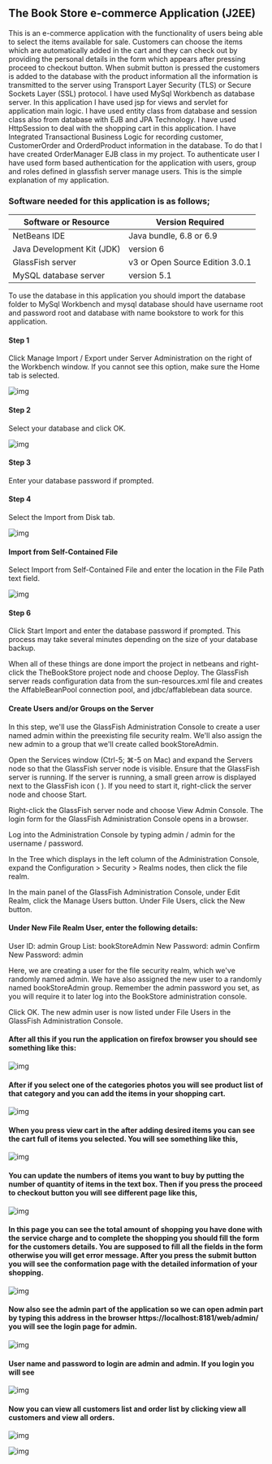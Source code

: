 ## The Book Store e-commerce Application (J2EE)

This is an e-commerce application with the functionality of users being able to select the items available for sale. Customers can choose the items which are automatically added in the cart and they can check out by providing the personal details in the form which appears after pressing proceed to checkout button. When submit button is pressed the customers is added to the database with the product information all the information is transmitted to the server using Transport Layer Security (TLS) or Secure Sockets Layer (SSL) protocol. I have used MySql Workbench as database server. In this application I have used jsp for views and servlet for application main logic. I have used entity class from database and session class also from database with EJB and JPA Technology. I have used HttpSession to deal with the shopping cart in this application. I have Integrated Transactional Business Logic for recording customer, CustomerOrder and OrderdProduct information in the database. To do that I have created OrderManager EJB class in my project. To authenticate user I have used form based authentication for the application with users, group and roles defined in glassfish server manage users. This is the simple explanation of my application.
### Software needed for this application is as follows;

Software or Resource |	Version Required
-------------------- | ---------------------
NetBeans IDE | Java bundle, 6.8 or 6.9
Java Development Kit (JDK) | version 6
GlassFish server | v3 or Open Source Edition 3.0.1
MySQL database server | version 5.1

To use the database in this application you should import the database folder to MySql Workbench and mysql database should have username root and password root and database with name bookstore to work for this application.
  
#### Step 1
Click Manage Import / Export under Server Administration on the right of the Workbench window. If you cannot see this option, make sure the Home tab is selected.

![img](https://github.com/dinesh2043/bookstore/blob/master/img1.jpg)

#### Step 2
Select your database and click OK.

![img](https://github.com/dinesh2043/bookstore/blob/master/img2.jpg)

#### Step 3
Enter your database password if prompted.

#### Step 4
Select the Import from Disk tab.

![img](https://github.com/dinesh2043/bookstore/blob/master/img3.jpg)
 
#### Import from Self-Contained File
Select Import from Self-Contained File and enter the location in the File Path text field.

![img](https://github.com/dinesh2043/bookstore/blob/master/img4.jpg)

#### Step 6

Click Start Import and enter the database password if prompted. This process may take several minutes depending on the size of your database backup.

When all of these things are done import the project in netbeans and right-click the TheBookStore project node and choose Deploy. The GlassFish server reads configuration data from the sun-resources.xml file and creates the AffableBeanPool connection pool, and jdbc/affablebean data source.
  
#### Create Users and/or Groups on the Server

In this step, we'll use the GlassFish Administration Console to create a user named admin within the preexisting file security realm. We'll also assign the new admin to a group that we'll create called bookStoreAdmin.

Open the Services window (Ctrl-5; ⌘-5 on Mac) and expand the Servers node so that the GlassFish server node is visible.
Ensure that the GlassFish server is running. If the server is running, a small green arrow is displayed next to the GlassFish icon (   ). If you need to start it, right-click the server node and choose Start.

Right-click the GlassFish server node and choose View Admin Console. The login form for the GlassFish Administration Console opens in a browser.

Log into the Administration Console by typing admin / admin for the username / password.

In the Tree which displays in the left column of the Administration Console, expand the Configuration > Security > Realms nodes, then click the file realm. 

In the main panel of the GlassFish Administration Console, under Edit Realm, click the Manage Users button.
Under File Users, click the New button.

#### Under New File Realm User, enter the following details:
User ID: admin
Group List: bookStoreAdmin
New Password: admin
Confirm New Password: admin
 
Here, we are creating a user for the file security realm, which we've randomly named admin. We have also assigned the new user to a randomly named bookStoreAdmin group. Remember the admin password you set, as you will require it to later log into the BookStore administration console.

Click OK. The new admin user is now listed under File Users in the GlassFish Administration Console. 

#### After all this if you run the application on firefox browser you should see something like this:

![img](https://github.com/dinesh2043/bookstore/blob/master/img5.jpg) 
 
#### After if you select one of the categories photos you will see product list of that category and you can add the items in your shopping cart. 

![img](https://github.com/dinesh2043/bookstore/blob/master/img6.jpg)

#### When you press view cart in the after adding desired items you can see the cart full of items you selected. You will see something like this,

![img](https://github.com/dinesh2043/bookstore/blob/master/img7.jpg)

#### You can update the numbers of items you want to buy by putting the number of quantity of items in the text box. Then if you press the proceed to checkout button you will see different page like this,

![img](https://github.com/dinesh2043/bookstore/blob/master/img8.jpg)

#### In this page you can see the total amount of shopping you have done with the service charge and to complete the shopping you should fill the form for the customers details. You are supposed to fill all the fields in the form otherwise you will get error message. After you press the submit button you will see the conformation page with the detailed information of your shopping.

![img](https://github.com/dinesh2043/bookstore/blob/master/img9.jpg)
 
#### Now also see the admin part of the application so we can open admin part by typing this address in the browser https://localhost:8181/web/admin/ you will see the login page for admin.

![img](https://github.com/dinesh2043/bookstore/blob/master/img10.jpg)
 
#### User name and password to login are admin and admin. If you login you will see

![img](https://github.com/dinesh2043/bookstore/blob/master/img11.jpg)

#### Now you can view all customers list and order list by clicking view all customers and view all orders.
 
![img](https://github.com/dinesh2043/bookstore/blob/master/img12.jpg) 

![img](https://github.com/dinesh2043/bookstore/blob/master/img13.jpg)

